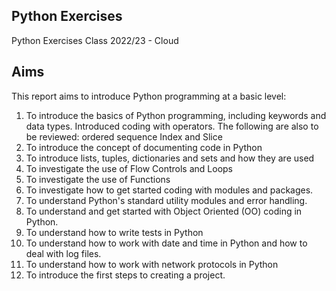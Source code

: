 ## Python Exercises
Python Exercises Class 2022/23 - Cloud
## Aims
This report aims to introduce Python programming at a basic level:

01.	To introduce the basics of Python programming, including keywords and data types. Introduced coding with operators. The following are also to be reviewed: ordered sequence Index and Slice
02.	To introduce the concept of documenting code in Python
03.	To introduce lists, tuples, dictionaries and sets and how they are used 
04.	To investigate the use of Flow Controls and Loops
05.	To investigate the use of Functions
06.	To investigate how to get started coding with modules and packages.
07.	To understand Python's standard utility modules and error handling.  
08.	To understand and get started with Object Oriented (OO) coding in Python.
09.	To understand how to write tests in Python
10.	To understand how to work with date and time in Python and how to deal with log files. 
11.	To understand how to work with network protocols in Python
12.	To introduce the first steps to creating a project. 
